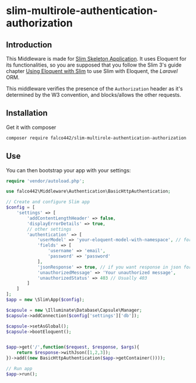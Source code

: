 # slim-multirole-authentication-authorization

## Introduction

This Middleware is made for [Slim Skeleton Application](https://github.com/slimphp/Slim-Skeleton). It uses Eloquent for its functionalities, so you are supposed that you follow the Slim 3's guide chapter [Using Eloquent with Slim](https://www.slimframework.com/docs/v3/cookbook/database-eloquent.html) to use Slim with Eloquent, the *Laravel* ORM.

This middleware verifies the presence of the `Authorization` header as it's determined by the W3 convention, and blocks/allows the other requests.

## Installation

Get it with composer

```bash
composer require falco442/slim-multirole-authentication-authorization
```

## Use

You can then bootstrap your app with your settings:

```PHP
require 'vendor/autoload.php';

use falco442\Middleware\Authentication\BasicHttpAuthentication;

// Create and configure Slim app
$config = [
    'settings' => [
        'addContentLengthHeader' => false,
        'displayErrorDetails' => true,
        // other settings
        'authentication' => [
            'userModel' => 'your-eloquent-model-with-namespace', // for example 'App\\Model\\User'
            'fields' => [
                'username' => 'email',
                'password' => 'password'
            ],
            'jsonResponse' => true, // if you want response in json format
            'unauthorizedMessage' => 'Your unauthorized message',
            'unauthorizedStatus' => 403 // Usually 403
        ]
    ]
];
$app = new \Slim\App($config);

$capsule = new \Illuminate\Database\Capsule\Manager;
$capsule->addConnection($config['settings']['db']);

$capsule->setAsGlobal();
$capsule->bootEloquent();


$app->get('/',function($request, $response, $args){
    return $response->withJson([1,2,3]);
})->add((new BasicHttpAuthentication($app->getContainer())));

// Run app
$app->run();
```
